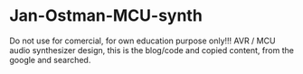 # Jan-Ostman-MCU-synth
Do not use for comercial, for own education purpose only!!! AVR / MCU audio synthesizer design, this is the blog/code and copied content, from the google and searched. 
